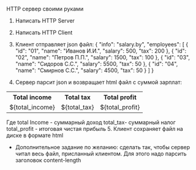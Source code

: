 HTTP сервер своими руками
1. Написать HTTP Server
2. Написать HTTP Client
3. Клиент отправляет json файл:
   {
   "info": "salary.by",
   "employees": [
   {
   "id": "01",
   "name": "Иванов И.И.",
   "salary": 500,
   "tax": 200
   },
   {
   "id": "02",
   "name": "Петров П.П.",
   "salary": 1500,
   "tax": 100
   },
   {
   "id": "03",
   "name": "Сидоров С.С.",
   "salary": 5500,
   "tax": 50
   },
   {
   "id": "04",
   "name": "Смирнов С.С.",
   "salary": 4500,
   "tax": 50
   }
   ]
   }


4. Сервер парсит json и возвращает html файл с суммой зарплат:

<!DOCTYPE html>
<html lang="en">
<head>
    <title>Salary</title>
</head>
<body>

<table>
    <tr>
        <th>Total income</th>
        <th>Total tax</th>
        <th>Total profit</th>
    </tr>
    <tr>
        <td>${total_income}</td>
        <td>${total_tax}</td>
        <td>${total_profit}</td>
    </tr>
</table>
</body>
</html>

Где
total Income - суммарный доход total_tax- суммарный налог total_profit - итоговая чистая прибыль
5. Клиент сохраняет файл на диске в формате html
* Дополнительное задание по желанию: сделать так, чтобы сервер читал весь файл, присланный клиентом. Для этого надо парсить заголовок content-length
